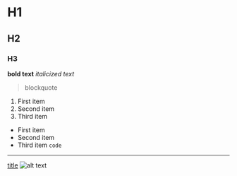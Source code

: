 # H1
## H2
### H3
**bold text**
*italicized text*
> blockquote
1. First item
2. Second item
3. Third item
- First item
- Second item
- Third item
`code`
---
[title](https://www.example.com)
![alt text](image.jpg)